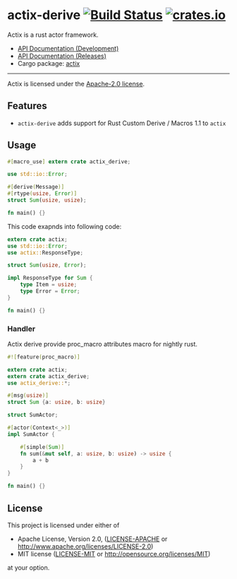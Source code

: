 # actix-derive [![Build Status](https://travis-ci.org/actix/actix-derive.svg?branch=master)](https://travis-ci.org/actix/actix-derive) [![crates.io](http://meritbadge.herokuapp.com/actix-derive)](https://crates.io/crates/actix-derive)

Actix is a rust actor framework.

* [API Documentation (Development)](http://actix.github.io/actix/actix/)
* [API Documentation (Releases)](https://docs.rs/actix/)
* Cargo package: [actix](https://crates.io/crates/actix)

---

Actix is licensed under the [Apache-2.0 license](http://opensource.org/licenses/APACHE-2.0).

## Features

* `actix-derive` adds support for Rust Custom Derive / Macros 1.1 to `actix`

## Usage

```rust
#[macro_use] extern crate actix_derive;

use std::io::Error;

#[derive(Message)]
#[rtype(usize, Error)]
struct Sum(usize, usize);

fn main() {}
```

This code exapnds into following code:

```rust
extern crate actix;
use std::io::Error;
use actix::ResponseType;

struct Sum(usize, Error);

impl ResponseType for Sum {
    type Item = usize;
    type Error = Error;
}

fn main() {}
```

### Handler

Actix derive provide proc_macro attributes macro for nightly rust.

```rust
#![feature(proc_macro)]

extern crate actix;
extern crate actix_derive;
use actix_derive::*;

#[msg(usize)]
struct Sum {a: usize, b: usize}

struct SumActor;

#[actor(Context<_>)]
impl SumActor {

    #[simple(Sum)]
    fn sum(&mut self, a: usize, b: usize) -> usize {
        a + b
    }
}

fn main() {}
```

## License

This project is licensed under either of

 * Apache License, Version 2.0, ([LICENSE-APACHE](LICENSE-APACHE) or
   http://www.apache.org/licenses/LICENSE-2.0)
 * MIT license ([LICENSE-MIT](LICENSE-MIT) or
   http://opensource.org/licenses/MIT)

at your option.
